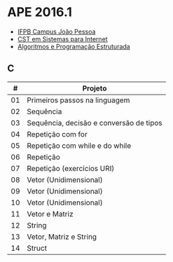 # APE 2016.1

- [IFPB Campus João Pessoa](http://www.ifpb.edu.br/campi/campi/joao-pessoa)
- [CST em Sistemas para Internet](http://www.ifpb.edu.br/campi/joao-pessoa/cursos/cursos-superiores-de-tecnologia/sistemas-para-internet)
- [Algoritmos e Programação Estruturada](http://ape.valeriacavalcanti.com.br)

## C

\# | Projeto
--- | ---
01 | Primeiros passos na linguagem
02 | Sequência
03 | Sequência, decisão e conversão de tipos
04 | Repetição com for
05 | Repetição com while e do while
06 | Repetição
07 | Repetição (exercícios URI)
08 | Vetor (Unidimensional)
09 | Vetor (Unidimensional)
10 | Vetor (Unidimensional)
11 | Vetor e Matriz
12 | String
13 | Vetor, Matriz e String
14 | Struct

